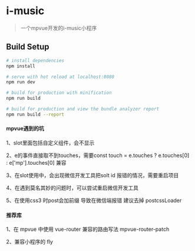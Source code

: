 # i-music

> 一个mpvue开发的i-music小程序

## Build Setup

``` bash
# install dependencies
npm install

# serve with hot reload at localhost:8080
npm run dev

# build for production with minification
npm run build

# build for production and view the bundle analyzer report
npm run build --report
```

#### mpvue遇到的坑

1、slot里面包括自定义组件，会不显示

2、e的事件直接取不到touches，需要const touch = e.touches ? e.touches[0] : e['mp'].touches[0] 兼容

3、在slot使用中，会出现微信开发工具把solt id 报错的情况，需要重启项目

4、在遇到莫名其妙的问题时，可以尝试重启微信开发工具

5、在使用css3 时post会加前缀  导致在微信端报错 建议去掉 postcssLoader
#### 推荐库

1、在 mpvue 中使用 vue-router 兼容的路由写法 mpvue-router-patch 

2、兼容小程序的  fly